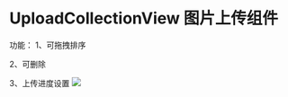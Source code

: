 # UploadCollectionView 图片上传组件
功能：
1、可拖拽排序

2、可删除

3、上传进度设置
![](https://ws3.sinaimg.cn/large/006tKfTcgy1fnpct9kt8hj30aj0kh74d.jpg)
